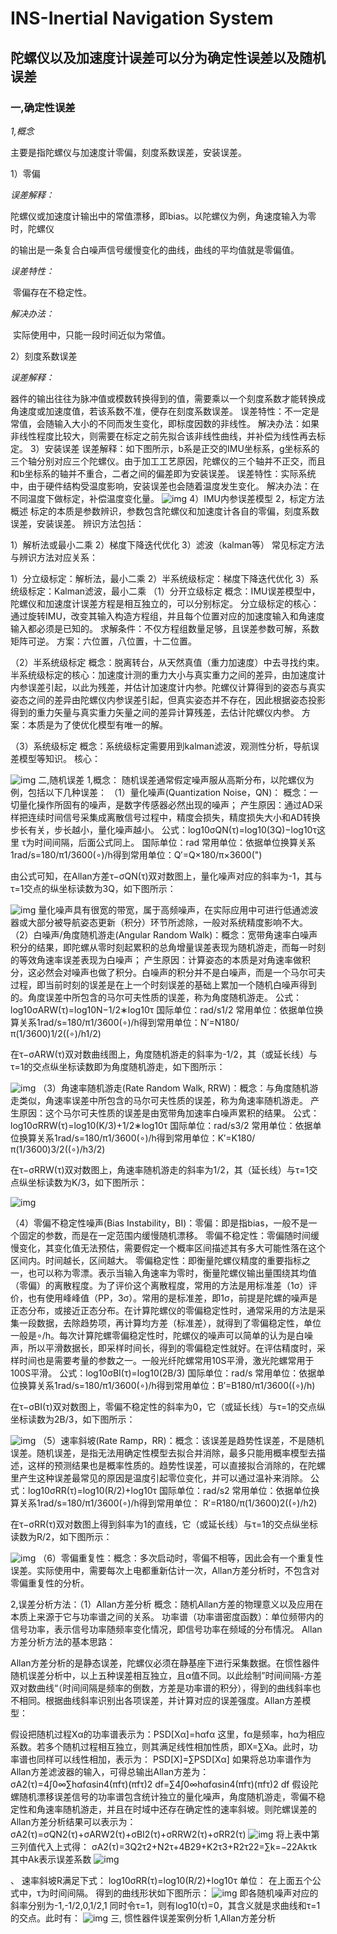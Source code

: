 # INS-Inertial Navigation System

## 陀螺仪以及加速度计误差可以分为确定性误差以及随机误差

### 一,确定性误差

*1,概念*

主要是指陀螺仪与加速度计零偏，刻度系数误差，安装误差。

1）零偏

*误差解释：*

​        陀螺仪或加速度计输出中的常值漂移，即bias。以陀螺仪为例，角速度输入为零时，陀螺仪

的输出是一条复合白噪声信号缓慢变化的曲线，曲线的平均值就是零偏值。

*误差特性：*

​         零偏存在不稳定性。

*解决办法：*

​         实际使用中，只能一段时间近似为常值。

2）刻度系数误差

*误差解释：*

器件的输出往往为脉冲值或模数转换得到的值，需要乘以一个刻度系数才能转换成角速度或加速度值，若该系数不准，便存在刻度系数误差。
误差特性：不一定是常值，会随输入大小的不同而发生变化，即标度因数的非线性。
解决办法：如果非线性程度比较大，则需要在标定之前先拟合该非线性曲线，并补偿为线性再去标定。
3）安装误差
误差解释：如下图所示，b系是正交的IMU坐标系，g坐标系的三个轴分别对应三个陀螺仪。由于加工工艺原因，陀螺仪的三个轴并不正交，而且和b坐标系的轴并不重合，二者之间的偏差即为安装误差。
误差特性：实际系统中，由于硬件结构受温度影响，安装误差也会随着温度发生变化。
解决办法：在不同温度下做标定，补偿温度变化量。
![img](file:///tmp/WizNote/ace94e18-0760-446f-8cef-83d95c2b474b/index_files/68546858.png)
4）IMU内参误差模型
2，标定方法概述
标定的本质是参数辨识，参数包含陀螺仪和加速度计各自的零偏，刻度系数误差，安装误差。
辨识方法包括：

1）解析法或最小二乘
2）梯度下降迭代优化
3）滤波（kalman等）
常见标定方法与辨识方法对应关系：

1）分立级标定：解析法，最小二乘
2）半系统级标定：梯度下降迭代优化
3）系统级标定：Kalman滤波，最小二乘
（1）分开立级标定
概念：IMU误差模型中，陀螺仪和加速度计误差方程是相互独立的，可以分别标定。
分立级标定的核心：通过旋转IMU，改变其输入构造方程组，并且每个位置对应的加速度输入和角速度输入都必须是已知的。
求解条件：不仅方程组数量足够，且误差参数可解，系数矩阵可逆。
方案：六位置，八位置，十二位置。

（2）半系统级标定
概念：脱离转台，从天然真值（重力加速度）中去寻找约束。
半系统级标定的核心：加速度计测的重力大小与真实重力之间的差异，由加速度计内参误差引起，以此为残差，并估计加速度计内参。陀螺仪计算得到的姿态与真实姿态之间的差异由陀螺仪内参误差引起，但真实姿态并不存在，因此根据姿态投影得到的重力矢量与真实重力矢量之间的差异计算残差，去估计陀螺仪内参。
方案：本质是为了使优化模型有唯一的解。

（3）系统级标定
概念：系统级标定需要用到kalman滤波，观测性分析，导航误差模型等知识。
核心：

![img](file:///tmp/WizNote/ace94e18-0760-446f-8cef-83d95c2b474b/index_files/68474683.png)
二,随机误差
1,概念：
随机误差通常假定噪声服从高斯分布，以陀螺仪为例，包括以下几种误差：
（1）量化噪声(Quantization Noise，QN)：
概念：一切量化操作所固有的噪声，是数字传感器必然出现的噪声；
产生原因：通过AD采样把连续时间信号采集成离散信号过程中，精度会损失，精度损失大小和AD转换步长有关，步长越小，量化噪声越小。
公式：log10⁡σQN(τ)=log10⁡(3Q)−log10⁡τ这里 τ为时间间隔，后面公式同上。
国际单位：rad
常用单位：依据单位换算关系1rad/s=180/π1/3600(∘)/h得到常用单位：Q′=Q×180/π×3600(")

由公式可知，在Allan方差τ−σQN(τ)双对数图上，量化噪声对应的斜率为-1，其与τ=1交点的纵坐标读数为3Q，如下图所示：

![img](file:///tmp/WizNote/ace94e18-0760-446f-8cef-83d95c2b474b/index_files/71624018.png)
量化噪声具有很宽的带宽，属于高频噪声，在实际应用中可进行低通滤波器或大部分被导航姿态更新（积分）环节所滤除，一般对系统精度影响不大。
（2）白噪声/角度随机游走(Angular Random Walk)：概念：宽带角速率白噪声积分的结果，即陀螺从零时刻起累积的总角增量误差表现为随机游走，而每一时刻的等效角速率误差表现为白噪声；
产生原因：计算姿态的本质是对角速率做积分，这必然会对噪声也做了积分。白噪声的积分并不是白噪声，而是一个马尔可夫过程，即当前时刻的误差是在上一个时刻误差的基础上累加一个随机白噪声得到的。角度误差中所包含的马尔可夫性质的误差，称为角度随机游走。
公式：log10⁡σARW(τ)=log10⁡N−1/2∗log10⁡τ
国际单位：rad/s1/2
常用单位：依据单位换算关系1rad/s=180/π1/3600(∘)/h得到常用单位：N′=N180/π(1/3600)1/2((∘)/h1/2)

在τ−σARW(τ)双对数曲线图上，角度随机游走的斜率为-1/2，其（或延长线）与τ=1的交点纵坐标读数即为角度随机游走，如下图所示：

![img](file:///tmp/WizNote/ace94e18-0760-446f-8cef-83d95c2b474b/index_files/72758409.png)
（3）角速率随机游走(Rate Random Walk, RRW)：概念：与角度随机游走类似，角速率误差中所包含的马尔可夫性质的误差，称为角速率随机游走。
产生原因：这个马尔可夫性质的误差是由宽带角加速率白噪声累积的结果。
公式：log10⁡σRRW(τ)=log10⁡(K/3)+1/2∗log10⁡τ
国际单位：rad/s3/2
常用单位：依据单位换算关系1rad/s=180/π1/3600(∘)/h得到常用单位：K′=K180/π(1/3600)3/2((∘)/h3/2)

在τ−σRRW(τ)双对数图上，角速率随机游走的斜率为1/2，其（延长线）与τ=1交点纵坐标读数为K/3，如下图所示：

![img](file:///tmp/WizNote/ace94e18-0760-446f-8cef-83d95c2b474b/index_files/73144597.png)

（4）零偏不稳定性噪声(Bias Instability，BI)：零偏：即是指bias，一般不是一个固定的参数，而是在一定范围内缓慢随机漂移。
零偏不稳定性：零偏随时间缓慢变化，其变化值无法预估，需要假定一个概率区间描述其有多大可能性落在这个区间内。时间越长，区间越大。
零偏稳定性：即衡量陀螺仪精度的重要指标之一，也可以称为零漂。表示当输入角速率为零时，衡量陀螺仪输出量围绕其均值（零偏）的离散程度。为了评价这个离散程度，常用的方法是用标准差（1σ）评价，也有使用峰峰值（PP，3σ）。常用的是标准差，即1σ，前提是陀螺的噪声是正态分布，或接近正态分布。在计算陀螺仪的零偏稳定性时，通常采用的方法是采集一段数据，去除趋势项，再计算均方差（标准差），就得到了零偏稳定性，单位一般是∘/h。每次计算陀螺零偏稳定性时，陀螺仪的噪声可以简单的认为是白噪声，所以平滑数据长，即采样时间长，得到的零偏稳定性就好。在评估精度时，采样时间也是需要考量的参数之一。一般光纤陀螺常用10S平滑，激光陀螺常用于100S平滑。
公式：log10⁡σBI(τ)=log10⁡(2B/3)
国际单位：rad/s
常用单位：依据单位换算关系1rad/s=180/π1/3600(∘)/h得到常用单位：B′=B180/π1/3600((∘)/h)

在τ−σBI(τ)双对数图上，零偏不稳定性的斜率为0，它（或延长线）与τ=1的交点纵坐标读数为2B/3，如下图所示：

![img](file:///tmp/WizNote/ace94e18-0760-446f-8cef-83d95c2b474b/index_files/73806428.png)
（5）速率斜坡(Rate Ramp，RR)：概念：该误差是趋势性误差，不是随机误差。随机误差，是指无法用确定性模型去拟合并消除，最多只能用概率模型去描述，这样的预测结果也是概率性质的。趋势性误差，可以直接拟合消除的，在陀螺里产生这种误差最常见的原因是温度引起零位变化，并可以通过温补来消除。
公式：log10⁡σRR(τ)=log10⁡(R/2)+log10⁡τ
国际单位：rad/s2
常用单位：依据单位换算关系1rad/s=180/π1/3600(∘)/h得到常用单位： R′=R180/π(1/3600)2((∘)/h2)

在τ−σRR(τ)双对数图上得到斜率为1的直线，它（或延长线）与τ=1的交点纵坐标读数为R/2，如下图所示：

![img](file:///tmp/WizNote/ace94e18-0760-446f-8cef-83d95c2b474b/index_files/74093090.png)
（6）零偏重复性：概念：多次启动时，零偏不相等，因此会有一个重复性误差。实际使用中，需要每次上电都重新估计一次，Allan方差分析时，不包含对零偏重复性的分析。

2,误差分析方法：（1）Allan方差分析
概念：随机Allan方差的物理意义以及应用在本质上来源于它与功率谱之间的关系。
功率谱（功率谱密度函数）：单位频带内的信号功率，表示信号功率随频率变化情况，即信号功率在频域的分布情况。
Allan方差分析方法的基本思路：

Allan方差分析的是静态误差，陀螺仪必须在静基座下进行采集数据。在惯性器件随机误差分析中，以上五种误差相互独立，且α值不同。以此绘制”时间间隔-方差双对数曲线“（时间间隔是频率的倒数，方差是功率谱的积分），得到的曲线斜率也不相同。根据曲线斜率识别出各项误差，并计算对应的误差强度。Allan方差模型：

假设把随机过程Xα的功率谱表示为：PSD⁡[Xα]=hαfα
这里，fα是频率，hα为相应系数。若多个随机过程相互独立，则其满足线性相加性质，即X=∑Xa。此时，功率谱也同样可以线性相加，表示为：
PSD⁡[X]=∑PSD⁡[Xα]
如果将总功率谱作为Allan方差滤波器的输入，可得总输出Allan方差为：
σA2(τ)=4∫0∞∑hαfαsin4⁡(πfτ)(πfτ)2 df=∑4∫0∞hαfαsin4⁡(πfτ)(πfτ)2 df
假设陀螺随机漂移误差信号的功率谱包含统计独立的量化噪声，角度随机游走，零偏不稳定性和角速率随机游走，并且在时域中还存在确定性的速率斜坡。则陀螺误差的Allan方差分析结果可以表示为：
σA2(τ)=σQN2(τ)+σARW2(τ)+σBI2(τ)+σRRW2(τ)+σRR2(τ)
![img](file:///tmp/WizNote/ace94e18-0760-446f-8cef-83d95c2b474b/index_files/36012132.png)
将上表中第三列值代入上式得：
σA2(τ)=3Q2τ2+N2τ+4B29+K2τ3+R2τ22=∑k=−22Akτk
其中Ak表示误差系数
![img](file:///tmp/WizNote/ace94e18-0760-446f-8cef-83d95c2b474b/index_files/36846941.png)

、
速率斜坡R满足下式：
log10⁡σRR(τ)=log10⁡(R/2)+log10⁡τ 单位：
在上面五个公式中，τ为时间间隔。
得到的曲线形状如下图所示：
![img](file:///tmp/WizNote/ace94e18-0760-446f-8cef-83d95c2b474b/index_files/840a6050-c308-4885-b657-1fe919d5f2e1.png)
即各随机噪声对应的斜率分别为-1,-1/2,0,1/2,1
同时令τ=1，则有log10⁡(τ)=0，其含义就是求曲线和τ=1的交点。此时有：
![img](file:///tmp/WizNote/ace94e18-0760-446f-8cef-83d95c2b474b/index_files/68668678.png)
三, 惯性器件误差案例分析
1,Allan方差分析